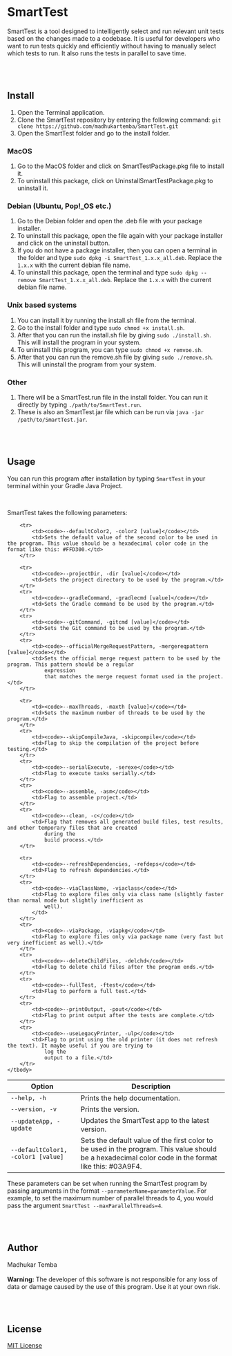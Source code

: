 # SmartTest

<p> SmartTest is a tool designed to intelligently select and run relevant unit tests based on the changes made to a codebase. It is useful for developers who want to run tests quickly and efficiently without having to manually select which tests to run. It also runs the tests in parallel to save time.</p>

<br><br>
## Install

<ol>
<li>Open the Terminal application.</li>
<li>Clone the SmartTest repository by entering the following command: <code>git clone https://github.com/madhukartemba/SmartTest.git</code></li>
<li>Open the SmartTest folder and go to the install folder.</li>
</ol>

### MacOS
<ol>
<li>Go to the MacOS folder and click on SmartTestPackage.pkg file to install it.</li>
<li>To uninstall this package, click on UninstallSmartTestPackage.pkg to uninstall it.</li>
</ol>

### Debian (Ubuntu, Pop!_OS etc.)
<ol>
<li>Go to the Debian folder and open the .deb file with your package installer.</li>
<li>To uninstall this package, open the file again with your package installer and click on the uninstall button.</li>
<li>If you do not have a package installer, then you can open a terminal in the folder and type <code>sudo dpkg -i SmartTest_1.x.x_all.deb</code>. Replace the <code>1.x.x</code> with the current debian file name.</li>
<li>To uninstall this package, open the terminal and type <code>sudo dpkg --remove SmartTest_1.x.x_all.deb</code>.  Replace the <code>1.x.x</code> with the current debian file name.</li>
</ol>

### Unix based systems
<ol>
<li>You can install it by running the install.sh file from the terminal.</li>
<li>Go to the install folder and type <code>sudo chmod +x install.sh</code>.</li>
<li>After that you can run the install.sh file by giving <code>sudo ./install.sh</code>. This will install the program in your system.</li>
<li>To uninstall this program, you can type <code>sudo chmod +x remvoe.sh</code>.</li>
<li>After that you can run the remove.sh file by giving <code>sudo ./remove.sh</code>. This will uninstall the program from your system.</li>
</ol>

### Other
<ol>
<li> There will be a SmartTest.run file in the install folder. You can run it directly by typing <code>./path/to/SmartTest.run</code>.</li>
<li>These is also an SmartTest.jar file which can be run via <code>java -jar /path/to/SmartTest.jar</code>.</li>
</ol>

<br><br>
## Usage

<p>You can run this program after installation by typing <code>SmartTest</code> in your terminal within your Gradle Java Project.</p>
<br>

<p>SmartTest takes the following parameters:</p>
<table>
    <thead>
        <tr>
            <th>Option</th>
            <th>Description</th>
        </tr>
    </thead>
    <tbody>
        <tr>
            <td><code>--help, -h</code></td>
            <td>Prints the help documentation.</td>
        </tr>
        <tr>
            <td><code>--version, -v</code></td>
            <td>Prints the version.</td>
        </tr>
        <tr>
            <td><code>--updateApp, -update</code></td>
            <td>Updates the SmartTest app to the latest version.</td>
        </tr>
        <tr>
            <td><code>--defaultColor1, -color1 [value]</code></td>
            <td>Sets the default value of the first color to be used in the program. This value should be a hexadecimal color code in the format like this: #03A9F4.</td>
        </tr>

        <tr>
            <td><code>--defaultColor2, -color2 [value]</code></td>
            <td>Sets the default value of the second color to be used in the program. This value should be a hexadecimal color code in the format like this: #FFD300.</td>
        </tr>

        <tr>
            <td><code>--projectDir, -dir [value]</code></td>
            <td>Sets the project directory to be used by the program.</td>
        </tr>
        <tr>
            <td><code>--gradleCommand, -gradlecmd [value]</code></td>
            <td>Sets the Gradle command to be used by the program.</td>
        </tr>
        <tr>
            <td><code>--gitCommand, -gitcmd [value]</code></td>
            <td>Sets the Git command to be used by the program.</td>
        </tr>
        <tr>
            <td><code>--officialMergeRequestPattern, -mergereqpattern [value]</code></td>
            <td>Sets the official merge request pattern to be used by the program. This pattern should be a regular
                expression
                that matches the merge request format used in the project.</td>
        </tr>

        <tr>
            <td><code>--maxThreads, -maxth [value]</code></td>
            <td>Sets the maximum number of threads to be used by the program.</td>
        </tr>
        <tr>
            <td><code>--skipCompileJava, -skipcompile</code></td>
            <td>Flag to skip the compilation of the project before testing.</td>
        </tr>
        <tr>
            <td><code>--serialExecute, -serexe</code></td>
            <td>Flag to execute tasks serially.</td>
        </tr>
        <tr>
            <td><code>--assemble, -asm</code></td>
            <td>Flag to assemble project.</td>
        </tr>
        <tr>
            <td><code>--clean, -c</code></td>
            <td>Flag that removes all generated build files, test results, and other temporary files that are created
                during the
                build process.</td>
        </tr>

        <tr>
            <td><code>--refreshDependencies, -refdeps</code></td>
            <td>Flag to refresh dependencies.</td>
        </tr>
        <tr>
            <td><code>--viaClassName, -viaclass</code></td>
            <td>Flag to explore files only via class name (slightly faster than normal mode but slightly inefficient as
                well).
            </td>
        </tr>
        <tr>
            <td><code>--viaPackage, -viapkg</code></td>
            <td>Flag to explore files only via package name (very fast but very inefficient as well).</td>
        </tr>
        <tr>
            <td><code>--deleteChildFiles, -delchd</code></td>
            <td>Flag to delete child files after the program ends.</td>
        </tr>
        <tr>
            <td><code>--fullTest, -ftest</code></td>
            <td>Flag to perform a full test.</td>
        </tr>
        <tr>
            <td><code>--printOutput, -pout</code></td>
            <td>Flag to print output after the tests are complete.</td>
        </tr>
        <tr>
            <td><code>--useLegacyPrinter, -ulp</code></td>
            <td>Flag to print using the old printer (it does not refresh the text). It maybe useful if you are trying to
                log the
                output to a file.</td>
        </tr>
    </tbody>
</table>

<p>These parameters can be set when running the SmartTest program by passing arguments in the format <code>--parameterName=parameterValue</code>. For example, to set the maximum number of parallel threads to 4, you would pass the argument <code>SmartTest --maxParallelThreads=4</code>.</p>

<br><br>
## Author
Madhukar Temba
<br><br>
**Warning:** The developer of this software is not responsible for any loss of data or damage caused by the use of this program. Use it at your own risk.

<br><br>
## License
[MIT License](https://opensource.org/license/mit)

